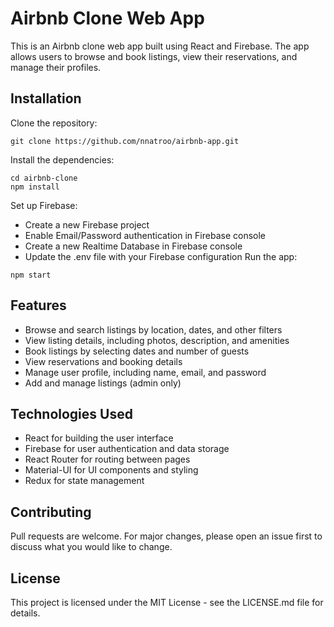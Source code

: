 # Airbnb Clone Web App
This is an Airbnb clone web app built using React and Firebase. The app allows users to browse and book listings, view their reservations, and manage their profiles.

## Installation
Clone the repository:
```
git clone https://github.com/nnatroo/airbnb-app.git
```
Install the dependencies:
```
cd airbnb-clone
npm install
```
Set up Firebase:

- Create a new Firebase project
- Enable Email/Password authentication in Firebase console
- Create a new Realtime Database in Firebase console
- Update the .env file with your Firebase configuration
Run the app:
```
npm start
```

## Features
- Browse and search listings by location, dates, and other filters
- View listing details, including photos, description, and amenities
- Book listings by selecting dates and number of guests
- View reservations and booking details
- Manage user profile, including name, email, and password
- Add and manage listings (admin only)

## Technologies Used
- React for building the user interface
- Firebase for user authentication and data storage
- React Router for routing between pages
- Material-UI for UI components and styling
- Redux for state management
## Contributing
Pull requests are welcome. For major changes, please open an issue first to discuss what you would like to change.

## License
This project is licensed under the MIT License - see the LICENSE.md file for details.
